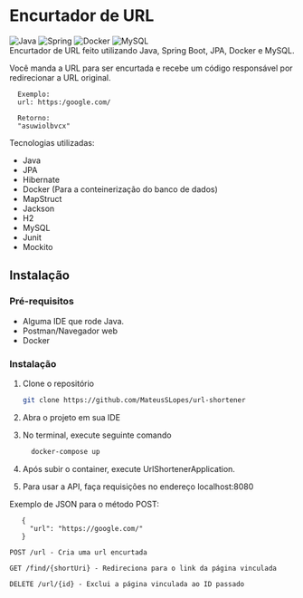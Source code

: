 # Encurtador de URL
![Java](https://img.shields.io/badge/java-%23ED8B00.svg?style=for-the-badge&logo=openjdk&logoColor=white)
![Spring](https://img.shields.io/badge/spring-%236DB33F.svg?style=for-the-badge&logo=spring&logoColor=white)
![Docker](https://img.shields.io/badge/docker-%230db7ed.svg?style=for-the-badge&logo=docker&logoColor=white)
![MySQL](https://img.shields.io/badge/mysql-4479A1.svg?style=for-the-badge&logo=mysql&logoColor=white)  
Encurtador de URL feito utilizando Java, Spring Boot, JPA, Docker e MySQL. 

Você manda a URL para ser encurtada e recebe um código responsável por redirecionar a URL original. 

```
  Exemplo:
  url: https:/google.com/
  
  Retorno:
  "asuwiolbvcx"
```

Tecnologias utilizadas:
* Java
* JPA
* Hibernate
* Docker (Para a conteinerização do banco de dados)
* MapStruct
* Jackson
* H2
* MySQL
* Junit
* Mockito

## Instalação

### Pré-requisitos
* Alguma IDE que rode Java.
* Postman/Navegador web
* Docker


### Instalação

1. Clone o repositório

   ```sh
   git clone https://github.com/MateusSLopes/url-shortener
   ```
2. Abra o projeto em sua IDE

3. No terminal, execute seguinte comando
   ```sh
     docker-compose up
   ```
   
4. Após subir o container, execute UrlShortenerApplication.

5. Para usar a API, faça requisições no endereço localhost:8080

Exemplo de JSON para o método POST:
 ```
    {
      "url": "https://google.com/"
    }
 ```
   ```JS
   POST /url - Cria uma url encurtada
   
   GET /find/{shortUri} - Redireciona para o link da página vinculada
   
   DELETE /url/{id} - Exclui a página vinculada ao ID passado
   ```
